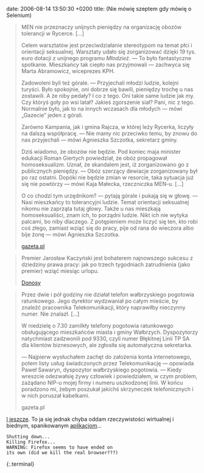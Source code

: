 date: 2006-08-14 13:50:30 +0200
title: (Nie mówię szeptem gdy mówię o Selenium)

> MEN nie przeznaczy unijnych pieniędzy na organizację obozów tolerancji w Rycerce. […]
>
> Celem warsztatów jest przeciwdziałanie stereotypom na temat płci i orientacji seksualnej. Warsztaty udało się zorganizować dzięki 19 tys. euro dotacji z unijnego programu <cite>Młodzież</cite>. — To było fantastyczne spotkanie. Mieszkańcy tak ciepło nas przyjmowali — zachwyca się Marta Abramowicz, wiceprezes KPH.
>
> Zadowoleni byli też górale. — Przyjechali młodzi ludzie, kolejni turyści. Było spokojnie, oni dobrze się bawili, pieniędzy trochę u nas zostawili. A że niby pedały? I co z tego. Oni takie same ludzie jak my. Czy któryś goły po wsi latał? Jakieś zgorszenie siał? Pani, nic z tego. Normalnie było, jak to na innych wczasach dla młodych — mówi „Gazecie” jeden z górali.
>
> Zarówno Kampania, jak i gmina Rajcza, w której leży Rycerka, liczyły na dalszą współpracę. — Nie mamy nic przeciwko temu, by znowu do nas przyjechali — mówi Agnieszka Szczotka, sekretarz gminy.
>
> Dziś wiadomo, że obozów nie będzie. Pod koniec maja minister edukacji Roman Giertych powiedział, że obóz propagował homoseksualizm. Uznał, że skandalem jest, iż zorganizowano go z publicznych pieniędzy. — Obóz szerzący dewiacje zorganizowany był po raz ostatni. Dopóki nie będzie zmian w resorcie, taka sytuacja już się nie powtórzy — mówi Kaja Małecka, rzeczniczka MEN-u. […]
>
> O co chodzi tym urzędnikom? — pytają górale i pukają się w głowę. — Nasi mieszkańcy to tolerancyjni ludzie. Temat orientacji seksualnej nikomu nie zaprząta tutaj głowy. Także u nas mieszkają homoseksualiści, znam ich, to porządni ludzie. Nikt ich nie wytyka palcami, bo niby dlaczego. Z potępieniem może liczyć się ten, kto robi coś złego, zamiast wziąć się do pracy, pije od rana do wieczora albo bije żonę — mówi Agnieszka Szczotka.
>
> [gazeta.pl](http://serwisy.gazeta.pl/kraj/1,34308,3542570.html 'Górale: czemu ten Giertych nie lubi homoseksualistów?')

> Premier Jarosław Kaczyński jest bohaterem najnowszego sukcesu z dziedziny prawa pracy: jak po trzech tygodniach zatrudnienia (jako premier) wziąć miesiąc urlopu.
>
> [Donosy](http://www.fuw.edu.pl/bin/donosy-select?numer=4257 'Dziennik Liberalny')

> Przez dwie i pół godziny nie działał telefon wałbrzyskiego pogotowia ratunkowego. Jego dyrektor wydzwaniał po całym mieście, by znaleźć pracownika Telekomunikacji, który naprawiłby nieczynny numer. Nie znalazł. […]
>
> W niedzielę o 7.30 zamilkły telefony pogotowia ratunkowego obsługującego mieszkańców miasta i gminy Wałbrzych. Dyspozytorzy natychmiast zadzwonili pod 9330, czyli numer Błękitnej Linii TP SA dla klientów biznesowych, ale zgłosiła się automatyczna sekretarka.
>
> — Najpierw wysłuchałem zachęt do założenia konta internetowego, potem listy usług świadczonych przez Telekomunikację — opowiada Paweł Sawaryn, dyspozytor wałbrzyskiego pogotowia. — Kiedy wreszcie odezwałsię żywy człowiek i powiedziałem, w czym problem, zażądano NIP-u mojej firmy i numeru uszkodzonej linii. W końcu poradzono mi, żebym poszukał jakichś skrzyneczek telefonicznych i w nich poruszał kabelkami.
>
> gazeta.pl

[I jeszcze](http://queerpolitik.blogspot.com/2006/08/nagadano-mi.html 'God save the Queer'). To ja się jednak chyba oddam rzeczywistości wirtualnej i biednym, spanikowanym [aplikacjom](http://seleniumhq.org/ 'Selenium moja miłość')…

~~~
Shutting down...
Killing Firefox...
WARNING: Firefox seems to have ended on
its own (did we kill the real browser???)
~~~
{:.terminal}
